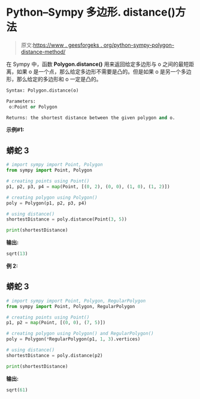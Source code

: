 # Python–Sympy 多边形. distance()方法

> 原文:[https://www . geesforgeks . org/python-sympy-polygon-distance-method/](https://www.geeksforgeeks.org/python-sympy-polygon-distance-method/)

在 Sympy 中，函数 **Polygon.distance()** 用来返回给定多边形与 o 之间的最短距离，如果 o 是一个点，那么给定多边形不需要是凸的。但是如果 o 是另一个多边形，那么给定的多边形和 o 一定是凸的。

```py
Syntax: Polygon.distance(o)

Parameters:
 o:Point or Polygon

Returns: the shortest distance between the given polygon and o.
```

**示例#1:**

## 蟒蛇 3

```py
# import sympy import Point, Polygon
from sympy import Point, Polygon

# creating points using Point()
p1, p2, p3, p4 = map(Point, [(0, 2), (0, 0), (1, 0), (1, 2)])

# creating polygon using Polygon()
poly = Polygon(p1, p2, p3, p4)

# using distance()
shortestDistance = poly.distance(Point(3, 5))

print(shortestDistance)
```

**输出:**

```py
sqrt(13)
```

**例 2:**

## 蟒蛇 3

```py
# import sympy import Point, Polygon, RegularPolygon
from sympy import Point, Polygon, RegularPolygon

# creating points using Point()
p1, p2 = map(Point, [(0, 0), (7, 5)])

# creating polygon using Polygon() and RegularPolygon()
poly = Polygon(*RegularPolygon(p1, 1, 3).vertices)

# using distance()
shortestDistance = poly.distance(p2)

print(shortestDistance)
```

**输出:**

```py
sqrt(61)
```